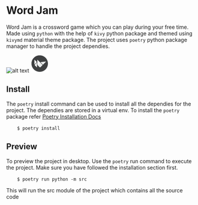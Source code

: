 # Word Jam

Word Jam is a crossword game which you can play during your free time. Made using `python`
with the help of `kivy` python package and themed using `kivymd` material theme package.
The project uses `poetry` python package manager to handle the project dependies.

![alt text](https://www.python.org/static/community_logos/python-powered-w-100x40.png "Python")
![alt text](https://raw.githubusercontent.com/kivy/kivy/master/kivy/data/logo/kivy-icon-48.png "Kivy")

## Install

The `poetry` install command can be used to install all the dependies for the project.
The dependies are stored in a virtual env. To install the `poetry` package refer [Poetry Installation Docs](https://python-poetry.org/docs/#installation)

```shell
    $ poetry install
```

## Preview

To preview the project in desktop. Use the `poetry` run command to execute the
project. Make sure you have followed the installation section first.

```shell
    $ poetry run python -m src
```

This will run the src module of the project which contains all the source code
